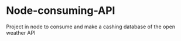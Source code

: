 # Node-consuming-API
Project in node to consume and make a cashing database of the open weather API
